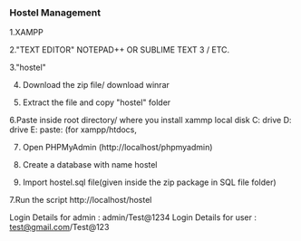 ### Hostel Management
1.XAMPP

2."TEXT EDITOR" NOTEPAD++ OR SUBLIME TEXT 3 / ETC.

3."hostel"

4. Download the zip file/ download winrar

5. Extract the file and copy "hostel" folder

6.Paste inside root directory/ where you install xammp local disk C: drive D: drive E: paste: (for xampp/htdocs, 

7. Open PHPMyAdmin (http://localhost/phpmyadmin)

8. Create a database with name hostel

6. Import hostel.sql file(given inside the zip package in SQL file folder)

7.Run the script http://localhost/hostel


Login Details for admin : admin/Test@1234
Login Details for user : test@gmail.com/Test@123
